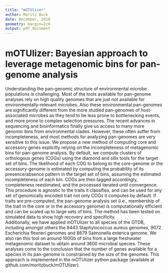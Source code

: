 ```yaml
---
title: "mOTUlizer"
author: Moritz Buck
date: December, 2019
geometry: margin=2cm
output: pdf_document
---
```


# mOTUlizer: Bayesian approach to leverage metagenomic bins for pan-genome analysis

Understanding the pan-genomic structure of environmental microbe populations is challenging. Most of the tools available for pan-genome analyses rely on high quality genomes that are just not available for environmentally-relevant microbes. Also these environmental pan-genomes are significantly different from the more studied pan-genomes of host-associated microbes as they tend to be less prone to bottlenecking events, and more prone to complex selection pressures.
The recent advances in sequencing and bioinformatics finally give us access to many more genomic bins from environmental clades. However, these often suffer from incompleteness, and most methods for analyzing pan-genomes are very sensitive to this issue.
We propose a new method of computing core and accessory genes explicitly relying on the incompleteness of metagenomic bins for pan-genome analysis. By default, we compute clusters of orthologous genes (COGs) using the diamond and silix tools for the target set of bins.
The likelihood of each COG to belong to the core-genome or the accessory-genome is estimated by computing the probability of its presence/absence pattern in the target set of bins, assuming the estimated incompleteness of each bin. COGs are then tagged accordingly, completeness reestimated, and the processed iterated until convergence.
This procedure is agnostic to the traits it classifies, and can be used for any set of genomically encoded trait not only COGs it computes by default. If traits are pre-computed, the pan-genome analysis set (i.e., membership of the trait in the core or in the accessory genome) is computationally efficient and can be scaled up to large sets of bins. The method has been tested on simulated data to show high recovery and specificity.  
Additionally, we have applied mOTUlizer to all species of the GTDB, including amongst others the 9443 Staphylococcus aureus genomes, 9072 Escherichia flexneri genomes and 8679 Salmonella enterica genome. We also ran this tool on around 100Gb of bins from a large freshwater metagenomic dataset to obtain around 3600 microbial species. These analyses come to the conclusion that the number of genes available for a species in its pan-genome is constrained by the size of the genomes. This approach is implemented in the mOTUlizer python package (available at github.com/moritzbuck/mOTUlizer).
